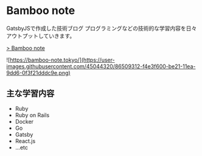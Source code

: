 # Bamboo note

GatsbyJSで作成した技術ブログ
プログラミングなどの技術的な学習内容を日々アウトプットしていきます。

[> Bamboo note](https://bamboo-note.tokyo/)

![https://bamboo-note.tokyo/](https://user-images.githubusercontent.com/45044320/86509312-f4e3f600-be21-11ea-9dd6-0f3f21dddc9e.png)

## 主な学習内容
- Ruby
- Ruby on Rails
- Docker
- Go
- Gatsby
- React.js
- ...etc